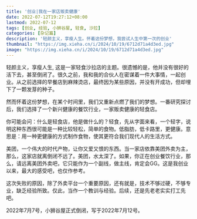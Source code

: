 ```yaml
---
title: '创业|我在一家店贩卖健康'
date: 2022-07-12T19:27:12+08:00
lastmod: 2022-07-12
tags: [创业, 经验, 小狮谷屋, 轻食, 沙拉]
categories: [杂记篇]
description: '轻颜主义，享瘦人生。怀着这份梦想，我尝试人生中第一次的创业'
thumbnail: "https://img.xieha.cn/i/2024/10/19/6712d71a4d3ed.jpg"
image: "https://img.xieha.cn/i/2024/10/19/6712d71a4d3ed.jpg"
---
```


轻颜主义，享瘦人生,
这是一家轻食沙拉店的主题。很遗憾的是，他并没有很好的活下去，甚至倒闭了。很久之前，我和我的合伙人在密谋着一件大事情，一起创业。从之前选择的早餐店到麻辣烫店，最终因为某些原因，并没有开成功，但却埋下了一颗发芽的种子。

然而怀着这份梦想，在某个时间里，我们又重新点燃了我们的梦想。一番研究探讨后，我们选择了一个新兴健康的餐饮行业，一家贩卖健康的轻食店。

你可能会问：什么是轻食店，他是做什么的？轻食，先从字面来看，一个轻字，说明这种东西很可能是一种比较轻松，简单的食物。低脂肪，低卡路里，更健康。意思是：用一种更健康的方式制作食物，使其更符合我们现代人的生活方式。

美团，一个伟大的时代产物，让你又爱又恨的东西。当一家店依靠美团外卖为主，那么，这家店就离倒闭不远了。美团，水太深了。如果，你正在创业餐饮行业，那么，请远离美团外卖吧，它只能作为一个副线，做主线，肯定会GG。这是我创业以来，最大的感受吧，也仅作参考。

这次失败的原因，除了外卖平台一个重要原因，还有就是，技术不够过硬，不够专业，缺乏经验所致。仅此，当作一个教训与经验。后续，还是先老老实实打工先吧。

2022年7月7号，小狮谷屋正式倒闭，写于2022年7月12号。
